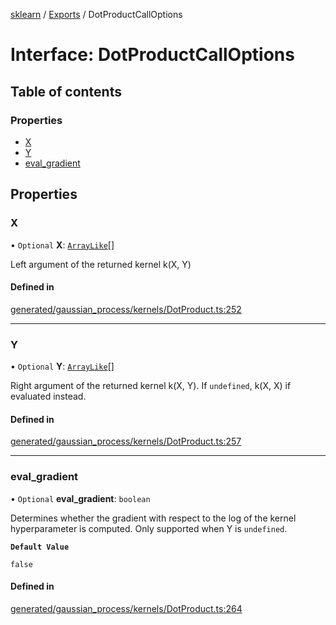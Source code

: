 [sklearn](../readme.md) / [Exports](../modules.md) / DotProductCallOptions

# Interface: DotProductCallOptions

## Table of contents

### Properties

- [X](DotProductCallOptions.md#x)
- [Y](DotProductCallOptions.md#y)
- [eval\_gradient](DotProductCallOptions.md#eval_gradient)

## Properties

### X

• `Optional` **X**: [`ArrayLike`](../modules.md#arraylike)[]

Left argument of the returned kernel k(X, Y)

#### Defined in

[generated/gaussian_process/kernels/DotProduct.ts:252](https://github.com/transitive-bullshit/scikit-learn-ts/blob/367336a/packages/sklearn/src/generated/gaussian_process/kernels/DotProduct.ts#L252)

___

### Y

• `Optional` **Y**: [`ArrayLike`](../modules.md#arraylike)[]

Right argument of the returned kernel k(X, Y). If `undefined`, k(X, X) if evaluated instead.

#### Defined in

[generated/gaussian_process/kernels/DotProduct.ts:257](https://github.com/transitive-bullshit/scikit-learn-ts/blob/367336a/packages/sklearn/src/generated/gaussian_process/kernels/DotProduct.ts#L257)

___

### eval\_gradient

• `Optional` **eval\_gradient**: `boolean`

Determines whether the gradient with respect to the log of the kernel hyperparameter is computed. Only supported when Y is `undefined`.

**`Default Value`**

`false`

#### Defined in

[generated/gaussian_process/kernels/DotProduct.ts:264](https://github.com/transitive-bullshit/scikit-learn-ts/blob/367336a/packages/sklearn/src/generated/gaussian_process/kernels/DotProduct.ts#L264)
